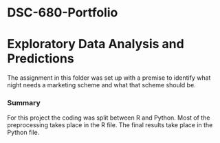 # DSC-680-Portfolio
# Exploratory Data Analysis and Predictions

The assignment in this folder was set up with a premise to identify 
what night needs a marketing scheme and what that scheme should be.

### Summary
For this project the coding was split between R and Python. Most of the preprocessing takes place in the R file. The final results take place in the Python file.


